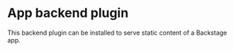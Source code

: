 # App backend plugin

This backend plugin can be installed to serve static content of a Backstage app.
